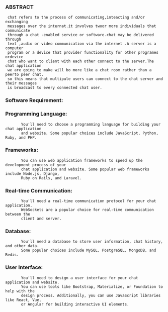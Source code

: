 ### ABSTRACT
     chat refers to the process of communicating,inteacting and/or exchanging 
     messages over the internat.it involves twoor more individuals that communicate 
     through a chat -enabled service or software.chat may be delivered through
     text ,audio or video communication via the internet .A server is a computer 
     program or a device that provider functionality for other programes ordevice 
     chat who want to client with each other connect to the server.The chat application
     we are going to make will bo more like a chat room rather than a peerto peer chat.
     so this means that multipule users can connect to the chat server and their messages 
     is broadcast to every connected chat user. 

### Software Requirement:

### Programming Language:

           You'll need to choose a programming language for building your chat application
           and website. Some popular choices include JavaScript, Python, Ruby, and PHP.

### Frameworks:

           You can use web application frameworks to speed up the development process of your 
           chat application and website. Some popular web frameworks include Node.js, Django,
           Ruby on Rails, and Laravel.

### Real-time Communication:

           You'll need a real-time communication protocol for your chat application.
           WebSockets are a popular choice for real-time communication between the
           client and server.

### Database:

           You'll need a database to store user information, chat history, and other data. 
           Some popular choices include MySQL, PostgreSQL, MongoDB, and Redis.

### User Interface:

           You'll need to design a user interface for your chat application and website.
           You can use tools like Bootstrap, Materialize, or Foundation to help with the
           design process. Additionally, you can use JavaScript libraries like React, Vue,
           or Angular for building interactive UI elements.
